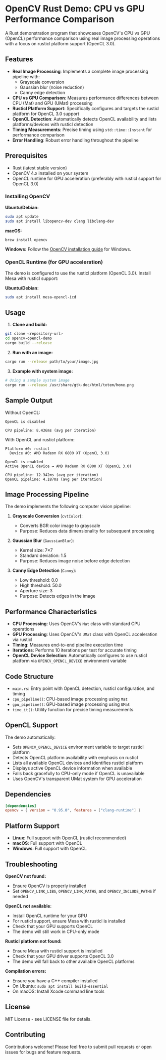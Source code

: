 # OpenCV Rust Demo: CPU vs GPU Performance Comparison

A Rust demonstration program that showcases OpenCV's CPU vs GPU (OpenCL) performance comparison using real image processing operations with a focus on rusticl platform support (OpenCL 3.0).

## Features

- **Real Image Processing**: Implements a complete image processing pipeline with:
  - Grayscale conversion
  - Gaussian blur (noise reduction)
  - Canny edge detection 
- **CPU vs GPU Comparison**: Measures performance differences between CPU (Mat) and GPU (UMat) processing
- **Rusticl Platform Support**: Specifically configures and targets the rusticl platform for OpenCL 3.0 support
- **OpenCL Detection**: Automatically detects OpenCL availability and lists platforms/devices with rusticl detection
- **Timing Measurements**: Precise timing using `std::time::Instant` for performance comparison
- **Error Handling**: Robust error handling throughout the pipeline

## Prerequisites

- Rust (latest stable version)
- OpenCV 4.x installed on your system
- OpenCL runtime for GPU acceleration (preferably with rusticl support for OpenCL 3.0)

### Installing OpenCV

**Ubuntu/Debian:**
```bash
sudo apt update
sudo apt install libopencv-dev clang libclang-dev
```

**macOS:**
```bash
brew install opencv
```

**Windows:**
Follow the [OpenCV installation guide](https://docs.opencv.org/4.x/d3/d52/tutorial_windows_install.html) for Windows.

### OpenCL Runtime (for GPU acceleration)

The demo is configured to use the rusticl platform (OpenCL 3.0). Install Mesa with rusticl support:

**Ubuntu/Debian:**
```bash
sudo apt install mesa-opencl-icd
```

## Usage

1. **Clone and build:**
```bash
git clone <repository-url>
cd opencv-opencl-demo
cargo build --release
```

2. **Run with an image:**
```bash
cargo run --release path/to/your/image.jpg
```

3. **Example with system image:**
```bash
# Using a sample system image
cargo run --release /usr/share/gtk-doc/html/totem/home.png
```

## Sample Output

Without OpenCL:
```
OpenCL is disabled

CPU pipeline: 8.436ms (avg per iteration)
```

With OpenCL and rusticl platform:
```
Platform #0: rusticl
  Device #0: AMD Radeon RX 6800 XT (OpenCL 3.0)

OpenCL is enabled
Active OpenCL device → AMD Radeon RX 6800 XT (OpenCL 3.0)

CPU pipeline: 12.342ms (avg per iteration)
OpenCL pipeline: 4.187ms (avg per iteration)
```

## Image Processing Pipeline

The demo implements the following computer vision pipeline:

1. **Grayscale Conversion** (`cvtColor`):
   - Converts BGR color image to grayscale
   - Purpose: Reduces data dimensionality for subsequent processing

2. **Gaussian Blur** (`GaussianBlur`):
   - Kernel size: 7×7
   - Standard deviation: 1.5
   - Purpose: Reduces image noise before edge detection

3. **Canny Edge Detection** (`Canny`):
   - Low threshold: 0.0
   - High threshold: 50.0
   - Aperture size: 3
   - Purpose: Detects edges in the image

## Performance Characteristics

- **CPU Processing**: Uses OpenCV's `Mat` class with standard CPU operations
- **GPU Processing**: Uses OpenCV's `UMat` class with OpenCL acceleration via rusticl
- **Timing**: Measures end-to-end pipeline execution time
- **Iterations**: Performs 10 iterations per test for accurate timing
- **OpenCL Device Selection**: Automatically configures to use rusticl platform via `OPENCV_OPENCL_DEVICE` environment variable

## Code Structure

- `main.rs`: Entry point with OpenCL detection, rusticl configuration, and timing
- `cpu_pipeline()`: CPU-based image processing using `Mat`
- `gpu_pipeline()`: GPU-based image processing using `UMat`  
- `time_it()`: Utility function for precise timing measurements

## OpenCL Support

The demo automatically:
- Sets `OPENCV_OPENCL_DEVICE` environment variable to target rusticl platform
- Detects OpenCL platform availability with emphasis on rusticl
- Lists all available OpenCL devices and identifies rusticl platform
- Displays active OpenCL device information when available
- Falls back gracefully to CPU-only mode if OpenCL is unavailable
- Uses OpenCV's transparent UMat system for GPU acceleration

## Dependencies

```toml
[dependencies]
opencv = { version = "0.95.0", features = ["clang-runtime"] }
```

## Platform Support

- **Linux**: Full support with OpenCL (rusticl recommended)
- **macOS**: Full support with OpenCL  
- **Windows**: Full support with OpenCL

## Troubleshooting

**OpenCV not found:**
- Ensure OpenCV is properly installed
- Set `OPENCV_LINK_LIBS`, `OPENCV_LINK_PATHS`, and `OPENCV_INCLUDE_PATHS` if needed

**OpenCL not available:**
- Install OpenCL runtime for your GPU
- For rusticl support, ensure Mesa with rusticl is installed
- Check that your GPU supports OpenCL
- The demo will still work in CPU-only mode

**Rusticl platform not found:**
- Ensure Mesa with rusticl support is installed
- Check that your GPU driver supports OpenCL 3.0
- The demo will fall back to other available OpenCL platforms

**Compilation errors:**
- Ensure you have a C++ compiler installed
- On Ubuntu: `sudo apt install build-essential`
- On macOS: Install Xcode command line tools

## License

MIT License - see LICENSE file for details.

## Contributing

Contributions welcome! Please feel free to submit pull requests or open issues for bugs and feature requests. 

